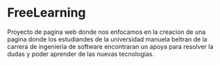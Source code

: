 # FreeLearning
Proyecto de pagina web donde nos enfocamos en la creacion de una pagina donde los estudiandes de la universidad manuela beltran de la carrera de ingenieria de software encontraran un apoya para resolver la dudas y poder aprender de las nuevas tecnologias.
